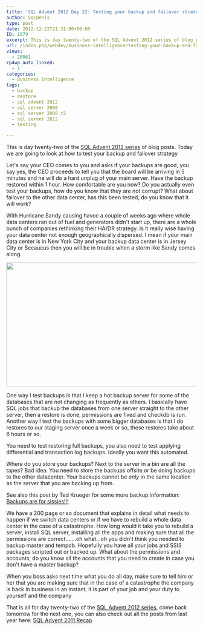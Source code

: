 ```yaml
---
title: 'SQL Advent 2012 Day 22: Testing your backup and failover strategy'
author: SQLDenis
type: post
date: 2012-12-22T21:31:00+00:00
ID: 1879
excerpt: This is day twenty-two of the SQL Advent 2012 series of blog posts. Today we are going to look at how to test your backup and failover strategy
url: /index.php/webdev/business-intelligence/testing-your-backup-and-failover/
views:
  - 20061
rp4wp_auto_linked:
  - 1
categories:
  - Business Intelligence
tags:
  - backup
  - restore
  - sql advent 2012
  - sql server 2008
  - sql server 2008 r2
  - sql server 2012
  - testing

---
```

This is day twenty-two of the [SQL Advent 2012 series][1] of blog posts. Today we are going to look at how to test your backup and failover strategy

Let's say your CEO comes to you and asks if your backups are good, you say yes, the CEO proceeds to tell you that the board will be arriving in 5 minutes and he will do a hard unplug of your main server. Have the backup restored within 1 hour. How comfortable are you now? Do you actually even test your backups, how do you know that they are not corrupt? What about failover to the other data center, has this been tested, do you know that it will work? 

With Hurricane Sandy causing havoc a couple of weeks ago where whole data centers ran out of fuel and generators didn't start up, there are a whole bunch of companies rethinking their HA/DR strategy. Is it really wise having your data center not enough geographically dispersed. I mean if your main data center is in New York City and your backup data center is in Jersey City or Secaucus then you will be in trouble when a storm like Sandy comes along.

<div class="image_block">
  <a href="/wp-content/uploads/blogs/DataMgmt/Denis/ADvent/Storm.PNG?mtime=1356218425"><img alt="" title="Hi I am Sandy...I am here to destroy your backups" src="/wp-content/uploads/blogs/DataMgmt/Denis/ADvent/Storm.PNG?mtime=1356218425" width="560" height="328" /></a>
</div>

One way I test backups is that I keep a hot backup server for some of the databases that are not changing as frequently as others. I basically have SQL jobs that backup the databases from one server straight to the other server, then a restore is done, permissions are fixed and checkdb is run. Another way I test the backups with some bigger databases is that I do restores to our staging server once a week or so, these restores take about 6 hours or so.

You need to test restoring full backups, you also need to test applying differential and transaction log backups. Ideally you want this automated.

Where do you store your backups? Next to the server in a bin are all the tapes? Bad idea. You need to store the backups offsite or be doing backups to the other datacenter. Your backups cannot be _only_ in the same location as the server that you are backing up from.

See also this post by Ted Krueger for some more backup information: [Backups are for sissies!!!][2]

We have a 200 page or so document that explains in detail what needs to happen if we switch data centers or if we have to rebuild a whole data center in the case of a catastrophe. How long would it take you to rebuild a server, install SQL server, installing all the apps and making sure that all the permissions are correct.......oh what...oh you didn't think you needed to backup master and tempdb. Hopefully you have all your jobs and SSIS packages scripted out or backed up. What about the permissions and accounts, do you know all the accounts that you need to create in case you don't have a master backup?

When you boss asks next time what you do all day, make sure to tell him or her that you are making sure that in the case of a catastrophe the company is back in business in an instant, it is part of your job and your duty to yourself and the company

That is all for day twenty-two of the [SQL Advent 2012 series][1], come back tomorrow for the next one, you can also check out all the posts from last year here: [SQL Advent 2011 Recap][3]

 [1]: /index.php/DataMgmt/DBProgramming/sql-advent-2012-here-is
 [2]: /index.php/DataMgmt/DBAdmin/MSSQLServerAdmin/backups-are-for-sissies
 [3]: /index.php/DataMgmt/DataDesign/sql-advent-2011-recap